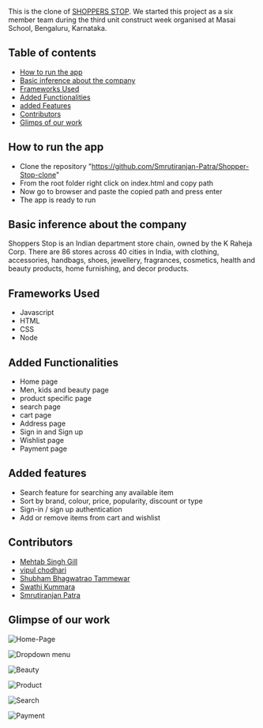 This is the clone of [SHOPPERS STOP](https://www.shoppersstop.com). We started this project as a six member team during the third unit construct week organised at Masai School, Bengaluru, Karnataka.

## Table of contents

* [How to run the app](#how-to-run-the-app)
* [Basic inference about the company](#basic-inference-about-the-company)
* [Frameworks Used](#frameworks-used)
* [Added Functionalities](#added-functionalities)
* [added Features](#added-features)
* [Contributors](#contributors)
* [Glimps of our work](#glimpse-of-our-work)


## How to run the app
* Clone the repository "https://github.com/Smrutiranjan-Patra/Shopper-Stop-clone"
* From the root folder right click on index.html and copy path
* Now go to browser and paste the copied path and press enter
* The app is ready to run

## Basic inference about the company

Shoppers Stop is an Indian department store chain, owned by the K Raheja Corp. There are 86 stores across 40 cities in India, with clothing, accessories, handbags, shoes, jewellery, fragrances, cosmetics, health and beauty products, home furnishing, and decor products.

## Frameworks Used
* Javascript
* HTML
* CSS
* Node

## Added Functionalities
* Home page
* Men, kids and beauty page
* product specific page
* search page
* cart page
* Address page
* Sign in and  Sign up
* Wishlist page
* Payment page

## Added features
* Search feature for searching any available item
* Sort by brand, colour, price, popularity, discount or type
* Sign-in / sign up authentication
* Add or remove items from cart and wishlist


## Contributors



* [Mehtab Singh Gill](https://github.com/mehtab39)
* [vipul chodhari](https://github.com/vipchoudhary13)
* [Shubham Bhagwatrao Tammewar](https://github.com/Shubhamtammewar)
* [Swathi Kummara](https://github.com/swathi191254)
* [Smrutiranjan Patra](https://github.com/Smrutiranjan-Patra)



## Glimpse of our work
![Home-Page](https://raw.githubusercontent.com/Smrutiranjan-Patra/Shopper-Stop-clone/ae9ac749f919806502f5ca7ca013d012bd83e52f/public/Images/home.png?token=AVZCT2VIVUV3KNWTXZPBDPTBTJN6C)


![Dropdown menu](https://raw.githubusercontent.com/Smrutiranjan-Patra/Shopper-Stop-clone/ae9ac749f919806502f5ca7ca013d012bd83e52f/public/Images/dropdown.png?token=AVZCT2UVKPFNSG47YEYKW2TBTJN3M)


![Beauty](https://raw.githubusercontent.com/Smrutiranjan-Patra/Shopper-Stop-clone/main/public/Images/beauty.png?token=AVZCT2W7TI3EQJOS6GTLZHTBTJNV4)


![Product](https://raw.githubusercontent.com/Smrutiranjan-Patra/Shopper-Stop-clone/ae9ac749f919806502f5ca7ca013d012bd83e52f/public/Images/Productspecific.png?token=AVZCT2T3PAZTFXGQRQKCPFLBTJNTK)


![Search](https://raw.githubusercontent.com/Smrutiranjan-Patra/Shopper-Stop-clone/ae9ac749f919806502f5ca7ca013d012bd83e52f/public/Images/search.png?token=AVZCT2XNJXJWXBD5ELCKQ6TBTJODQ)


![Payment](https://raw.githubusercontent.com/Smrutiranjan-Patra/Shopper-Stop-clone/ae9ac749f919806502f5ca7ca013d012bd83e52f/public/Images/payment.png?token=AVZCT2VT2SUAQJY5ZWATXOLBTJN74)




